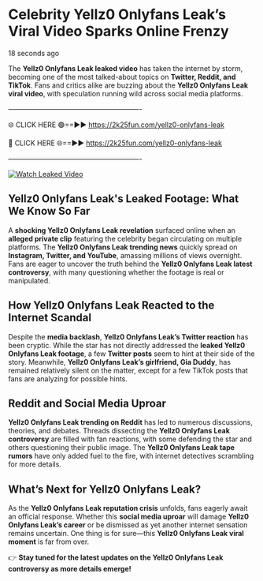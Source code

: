# Celebrity Yellz0 Onlyfans Leak’s Viral Video Sparks Online Frenzy

18 seconds ago

The **Yellz0 Onlyfans Leak leaked video** has taken the internet by storm, becoming one of the most talked-about topics on **Twitter, Reddit, and TikTok**. Fans and critics alike are buzzing about the **Yellz0 Onlyfans Leak viral video**, with speculation running wild across social media platforms.

———————————————————-

🌐 CLICK HERE 🟢==►► https://2k25fun.com/yellz0-onlyfans-leak

🔴 CLICK HERE 🌐==►► https://2k25fun.com/yellz0-onlyfans-leak

———————————————————-

[![Watch Leaked Video](https://miro.medium.com/v2/resize:fit:828/format:webp/1*cilzJN44JGOrTw9NJCrNHA.gif "Watch Leaked Video")](https://2k25fun.com/yellz0-onlyfans-leak)

## **Yellz0 Onlyfans Leak's Leaked Footage: What We Know So Far**  
A **shocking Yellz0 Onlyfans Leak revelation** surfaced online when an **alleged private clip** featuring the celebrity began circulating on multiple platforms. The **Yellz0 Onlyfans Leak trending news** quickly spread on **Instagram, Twitter, and YouTube**, amassing millions of views overnight. Fans are eager to uncover the truth behind the **Yellz0 Onlyfans Leak latest controversy**, with many questioning whether the footage is real or manipulated.  

## **How Yellz0 Onlyfans Leak Reacted to the Internet Scandal**  
Despite the **media backlash**, **Yellz0 Onlyfans Leak’s Twitter reaction** has been cryptic. While the star has not directly addressed the **leaked Yellz0 Onlyfans Leak footage**, a few **Twitter posts** seem to hint at their side of the story. Meanwhile, **Yellz0 Onlyfans Leak’s girlfriend, Gia Duddy**, has remained relatively silent on the matter, except for a few TikTok posts that fans are analyzing for possible hints.  

## **Reddit and Social Media Uproar**  
**Yellz0 Onlyfans Leak trending on Reddit** has led to numerous discussions, theories, and debates. Threads dissecting the **Yellz0 Onlyfans Leak controversy** are filled with fan reactions, with some defending the star and others questioning their public image. The **Yellz0 Onlyfans Leak tape rumors** have only added fuel to the fire, with internet detectives scrambling for more details.  

## **What’s Next for Yellz0 Onlyfans Leak?**  
As the **Yellz0 Onlyfans Leak reputation crisis** unfolds, fans eagerly await an official response. Whether this **social media uproar** will damage **Yellz0 Onlyfans Leak’s career** or be dismissed as yet another internet sensation remains uncertain. One thing is for sure—this **Yellz0 Onlyfans Leak viral moment** is far from over.  

👉 **Stay tuned for the latest updates on the Yellz0 Onlyfans Leak controversy as more details emerge!**  